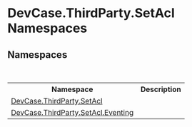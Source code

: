# DevCase.ThirdParty.SetAcl Namespaces
 




## Namespaces
&nbsp;<table><tr><th>Namespace</th><th>Description</th></tr><tr><td><a href="N_DevCase_ThirdParty_SetAcl">DevCase.ThirdParty.SetAcl</a></td><td></td></tr><tr><td><a href="N_DevCase_ThirdParty_SetAcl_Eventing">DevCase.ThirdParty.SetAcl.Eventing</a></td><td></td></tr></table>&nbsp;
